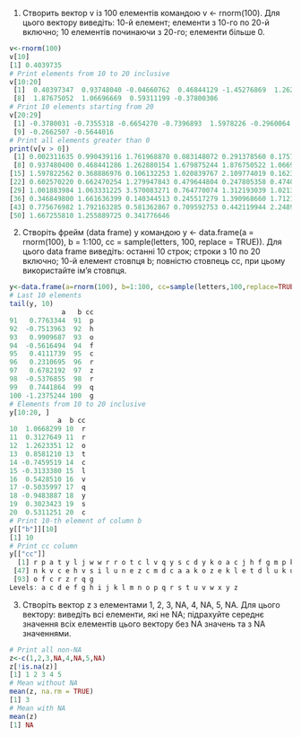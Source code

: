 1. Створить вектор v із 100 елементів командою v <- rnorm(100). Для цього вектору виведіть: 10-й елемент; елементи з 10-го по 20-й включно; 10 елементів починаючи з 20-го; елементи більше 0.
```r
v<-rnorm(100)
v[10]
[1] 0.4039735
# Print elements from 10 to 20 inclusive
v[10:20]
 [1]  0.40397347  0.93748040 -0.04660762  0.46844129 -1.45276869  1.26288015  1.67987524
 [8]  1.87675052  1.06696669  0.59311199 -0.37800306
# Print 10 elements starting from 20
v[20:29]
 [1] -0.3780031 -0.7355318 -0.6654270 -0.7396893  1.5978226 -0.2960064  0.3688870  0.1061323
 [9] -0.2662507 -0.5644016
# Print all elements greater than 0
print(v[v > 0])
 [1] 0.002311635 0.990439116 1.761968870 0.083148072 0.291378560 0.175763107 0.403973467
 [8] 0.937480400 0.468441286 1.262880154 1.679875244 1.876750522 1.066966692 0.593111987
[15] 1.597822562 0.368886976 0.106132253 1.020839767 2.109774019 0.162343535 0.103862524
[22] 0.602570220 0.662470254 1.279947843 0.479644804 0.247805358 0.474077488 0.136228020
[29] 1.001883984 1.063331225 3.570083271 0.764770074 1.312193039 1.021355581 0.032202572
[36] 0.346849800 1.661636399 0.140344513 0.245517279 1.390968660 1.712104813 1.249278987
[43] 0.775676982 1.792163285 0.581362867 0.709592753 0.442119944 2.248948457 2.475645145
[50] 1.667255810 1.255889725 0.341776646
```
2. Створіть фрейм (data frame) y командою y <- data.frame(a = rnorm(100), b = 1:100, cc = sample(letters, 100, replace = TRUE)). Для цього data frame виведіть: останні 10 строк; строки з 10 по 20 включно; 10-й елемент стовпця b; повністю стовпець cc, при цьому використайте ім’я стовпця.
```r
y<-data.frame(a=rnorm(100), b=1:100, cc=sample(letters,100,replace=TRUE))
# Last 10 elements
tail(y, 10)
             a   b cc
91   0.7763344  91  p
92  -0.7513963  92  h
93   0.9909687  93  o
94  -0.5616494  94  f
95   0.4111739  95  c
96   0.2310695  96  r
97   0.6782192  97  z
98  -0.5376855  98  r
99   0.7441864  99  q
100 -1.2375244 100  g
# Elements from 10 to 20 inclusive
y[10:20, ]
            a  b cc
10  1.0668299 10  r
11  0.3127649 11  r
12  1.2623351 12  o
13  0.8581210 13  t
14 -0.7459519 14  c
15 -0.3133380 15  l
16  0.5428510 16  v
17 -0.5035997 17  q
18 -0.9483887 18  y
19  0.3023423 19  s
20  0.5311251 20  c
# Print 10-th element of column b
y[["b"]][10]
[1] 10
# Print cc column
y[["cc"]]
  [1] r p a t y l j w w r r o t c l v q y s c d y k o a c j h f g m p k q y k x e p f a l q c c w
 [47] n k v c e h v s i l u n e z c m d c a a k o z e k l e t d l u k u k g m r h e x p s k a p h
 [93] o f c r z r q g
Levels: a c d e f g h i j k l m n o p q r s t u v w x y z
```

3. Створіть вектор z з елементами 1, 2, 3, NA, 4, NA, 5, NA. Для цього вектору: виведіть всі елементи, які не NA; підрахуйте середнє значення всіх елементів цього вектору без NA значень та з NA значеннями.
```r
# Print all non-NA
z<-c(1,2,3,NA,4,NA,5,NA)
z[!is.na(z)]
[1] 1 2 3 4 5
# Mean without NA
mean(z, na.rm = TRUE)
[1] 3
# Mean with NA
mean(z)
[1] NA
```
